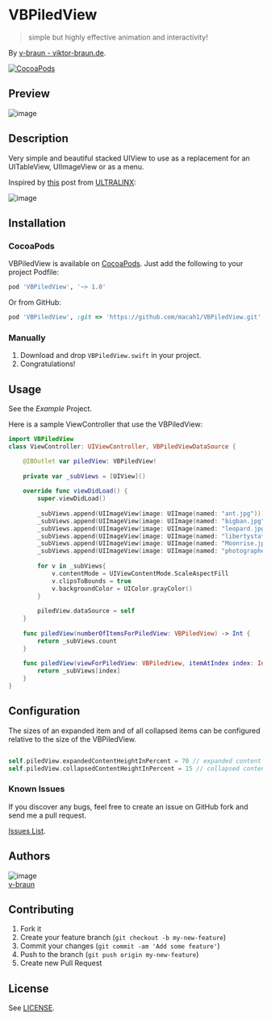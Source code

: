 # VBPiledView
> simple but highly effective animation and interactivity!

By [v-braun - viktor-braun.de](https://viktor-braun.de).

[![CocoaPods](https://img.shields.io/cocoapods/v/VBPiledView.svg)](https://cocoapods.org/pods/VBPiledView)

## Preview
![image](screen.gif)

## Description
Very simple and beautiful stacked UIView to use as a replacement for an UITableView, UIImageView or as a menu.

Inspired by [this](http://theultralinx.com/2015/10/inspirational-ui-design-15/) post from [ULTRALINX](http://theultralinx.com/):

![image](http://a4.files.theultralinx.com/image/upload/MTMzNjc1NDE5MTIyNTQzMjM1.gif)


## Installation

### CocoaPods
VBPiledView is available on [CocoaPods](http://cocoapods.org). Just add the following to your project Podfile:

```ruby
pod 'VBPiledView', '~> 1.0'
```

Or from GitHub:

```ruby
pod 'VBPiledView', :git => 'https://github.com/macah1/VBPiledView.git'
```

### Manually
1. Download and drop ```VBPiledView.swift``` in your project.  
2. Congratulations!  

## Usage
See the *Example* Project.

Here is a sample ViewController that use the VBPiledView:

```swift
import VBPiledView
class ViewController: UIViewController, VBPiledViewDataSource {

    @IBOutlet var piledView: VBPiledView!
    
    private var _subViews = [UIView]()
    
    override func viewDidLoad() {
        super.viewDidLoad()
        
        _subViews.append(UIImageView(image: UIImage(named: "ant.jpg")))
        _subViews.append(UIImageView(image: UIImage(named: "bigban.jpg")))
        _subViews.append(UIImageView(image: UIImage(named: "leopard.jpg")))
        _subViews.append(UIImageView(image: UIImage(named: "libertystate.jpg")))
        _subViews.append(UIImageView(image: UIImage(named: "Moonrise.jpg")))
        _subViews.append(UIImageView(image: UIImage(named: "photographer.jpg")))
        
        for v in _subViews{
            v.contentMode = UIViewContentMode.ScaleAspectFill
            v.clipsToBounds = true
            v.backgroundColor = UIColor.grayColor()
        }
        
        piledView.dataSource = self
    }
    
    func piledView(numberOfItemsForPiledView: VBPiledView) -> Int {
        return _subViews.count
    }
    
    func piledView(viewForPiledView: VBPiledView, itemAtIndex index: Int) -> UIView {
        return _subViews[index]
    }
}
```

## Configuration
The sizes of an expanded item and of all collapsed items can be configured relative to the size of the VBPiledView.

```swift

self.piledView.expandedContentHeightInPercent = 70 // expanded content height -> 70% of screen
self.piledView.collapsedContentHeightInPercent = 15 // collapsed content heigt of single item -> 15% of screen

```


### Known Issues

If you discover any bugs, feel free to create an issue on GitHub fork and
send me a pull request.

[Issues List](https://github.com/v-braun/VBPiledView/issues).

## Authors

![image](https://avatars3.githubusercontent.com/u/4738210?v=3&s=50)  
[v-braun](https://github.com/v-braun/)



## Contributing

1. Fork it
2. Create your feature branch (`git checkout -b my-new-feature`)
3. Commit your changes (`git commit -am 'Add some feature'`)
4. Push to the branch (`git push origin my-new-feature`)
5. Create new Pull Request


## License

See [LICENSE](https://github.com/v-braun/VBPiledView/blob/master/LICENSE).

